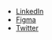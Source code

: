 - [LinkedIn](https://www.linkedin.com/in/susickypavel)
- [Figma](https://www.figma.com/@susickypavel)
- [Twitter](https://twitter.com/susickypavel)
